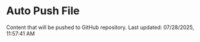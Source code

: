 # Auto Push File

Content that will be pushed to GitHub repository.
Last updated: 07/28/2025, 11:57:41 AM